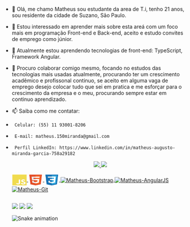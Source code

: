- 👋 Olá, me chamo Matheus sou estudante da area de T.i, tenho 21 anos, sou residente da cidade de Suzano, São Paulo.
- 👀 Estou interessado em aprender mais sobre esta areá com um foco mais em programação Front-end e Back-end, aceito e estudo convites de emprego como júnior.
- 🌱 Atualmente estou aprendendo tecnologias de front-end: TypeScript, Framework Angular.
- 💞️ Procuro colaborar comigo mesmo, focando no estudos das tecnologias mais usadas atualmente, procurando ter um crescimento acadêmico e profissonal continuo, se aceito em alguma vaga de emprego desejo colocar tudo que sei em pratica e me esforçar para o crescimento da empresa e o meu, procurando sempre estar em continuo aprendizado.

- 📫 Saiba como me contatar: 
-      Celular: (55) 11 93001-8206
-      E-mail: matheus.150miranda@gmail.com
-      Perfil LinkedIn: https://www.linkedin.com/in/matheus-augusto-miranda-garcia-758a29182
        
  <div align="center">
      <a href="https://github.com/Matheus0102">
      <img height="180em" src="https://github-readme-stats.vercel.app/api?username=Matheus0102&show_icons=true&theme=dark&include_all_commits=true&count_private=true"/>
      <img height="180em" src="https://github-readme-stats.vercel.app/api/top-langs/?username=Matheus0102&layout=compact&langs_count=7&theme=dark"/>
  </div>
      
  <div style="display: inline_block"><br>
      <img align="center" alt="Matheus-Js" height="30" width="40" src="https://raw.githubusercontent.com/devicons/devicon/master/icons/javascript/javascript-plain.svg">
      <img align="center" alt="Matheus-HTML" height="30" width="40" src="https://raw.githubusercontent.com/devicons/devicon/master/icons/html5/html5-original.svg">
      <img align="center" alt="Matheus-CSS" height="30" width="40" src="https://raw.githubusercontent.com/devicons/devicon/master/icons/css3/css3-original.svg">
      <img align="center" alt="Matheus-Bootstrap" height="30" width="40" src="https://cdn.jsdelivr.net/gh/devicons/devicon/icons/bootstrap/bootstrap-original-wordmark.svg" /> 
      <img align="center" alt="Matheus-AngularJS" height="30" width="40" src="https://cdn.jsdelivr.net/gh/devicons/devicon/icons/angularjs/angularjs-original.svg" />
      <img align="center" alt="Matheus-Git" height="30" width="40" src="https://cdn.jsdelivr.net/gh/devicons/devicon/icons/git/git-original.svg" />  
  </div>  
      
  ##
      
  <div> 
      <a href="https://www.instagram.com/matheuaugust" target="_blank"><img src="https://img.shields.io/badge/-Instagram-%23E4405F?style=for-the-badge&logo=instagram&logoColor=white" target="_blank"></a>
      <a href = "mailto:matheus.150miranda@gmail.com"><img src="https://img.shields.io/badge/-Gmail-%23333?style=for-the-badge&logo=gmail&logoColor=white" target="_blank"></a>
      <a href="https://www.linkedin.com/in/matheus-augusto-miranda-garcia-758a29182/" target="_blank"><img src="https://img.shields.io/badge/-LinkedIn-%230077B5?style=for-the-badge&logo=linkedin&logoColor=white" target="_blank"></a> 
        
  ![Snake animation](https://github.com/Matheus0102/rafaballerini/blob/output/github-contribution-grid-snake.svg)
        
  </div>
      
